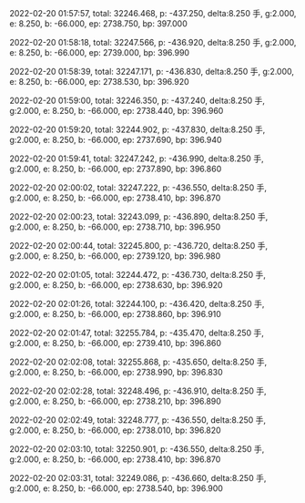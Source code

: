 2022-02-20 01:57:57, total: 32246.468, p: -437.250, delta:8.250 手, g:2.000, e: 8.250, b: -66.000, ep: 2738.750, bp: 397.000

2022-02-20 01:58:18, total: 32247.566, p: -436.920, delta:8.250 手, g:2.000, e: 8.250, b: -66.000, ep: 2739.000, bp: 396.990

2022-02-20 01:58:39, total: 32247.171, p: -436.830, delta:8.250 手, g:2.000, e: 8.250, b: -66.000, ep: 2738.530, bp: 396.920

2022-02-20 01:59:00, total: 32246.350, p: -437.240, delta:8.250 手, g:2.000, e: 8.250, b: -66.000, ep: 2738.440, bp: 396.960

2022-02-20 01:59:20, total: 32244.902, p: -437.830, delta:8.250 手, g:2.000, e: 8.250, b: -66.000, ep: 2737.690, bp: 396.940

2022-02-20 01:59:41, total: 32247.242, p: -436.990, delta:8.250 手, g:2.000, e: 8.250, b: -66.000, ep: 2737.890, bp: 396.860

2022-02-20 02:00:02, total: 32247.222, p: -436.550, delta:8.250 手, g:2.000, e: 8.250, b: -66.000, ep: 2738.410, bp: 396.870

2022-02-20 02:00:23, total: 32243.099, p: -436.890, delta:8.250 手, g:2.000, e: 8.250, b: -66.000, ep: 2738.710, bp: 396.950

2022-02-20 02:00:44, total: 32245.800, p: -436.720, delta:8.250 手, g:2.000, e: 8.250, b: -66.000, ep: 2739.120, bp: 396.980

2022-02-20 02:01:05, total: 32244.472, p: -436.730, delta:8.250 手, g:2.000, e: 8.250, b: -66.000, ep: 2738.630, bp: 396.920

2022-02-20 02:01:26, total: 32244.100, p: -436.420, delta:8.250 手, g:2.000, e: 8.250, b: -66.000, ep: 2738.860, bp: 396.910

2022-02-20 02:01:47, total: 32255.784, p: -435.470, delta:8.250 手, g:2.000, e: 8.250, b: -66.000, ep: 2739.410, bp: 396.860

2022-02-20 02:02:08, total: 32255.868, p: -435.650, delta:8.250 手, g:2.000, e: 8.250, b: -66.000, ep: 2738.990, bp: 396.830

2022-02-20 02:02:28, total: 32248.496, p: -436.910, delta:8.250 手, g:2.000, e: 8.250, b: -66.000, ep: 2738.210, bp: 396.890

2022-02-20 02:02:49, total: 32248.777, p: -436.550, delta:8.250 手, g:2.000, e: 8.250, b: -66.000, ep: 2738.010, bp: 396.820

2022-02-20 02:03:10, total: 32250.901, p: -436.550, delta:8.250 手, g:2.000, e: 8.250, b: -66.000, ep: 2738.410, bp: 396.870

2022-02-20 02:03:31, total: 32249.086, p: -436.660, delta:8.250 手, g:2.000, e: 8.250, b: -66.000, ep: 2738.540, bp: 396.900